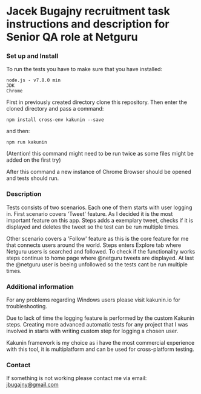 # Jacek Bugajny recruitment task instructions and description for Senior QA role at Netguru


### Set up and Install
To run the tests you have to make sure that you have installed:
```
node.js - v7.8.0 min
JDK
Chrome
```

First in previously created directory clone this repository.
Then enter the cloned directory and pass a command:
```
npm install cross-env kakunin --save
```

and then:

```
npm run kakunin 
```
(Atention! this command might need to be run twice as some files might be added on the first try)

After this command a new instance of Chrome Browser should be opened and tests should run.

### Description

Tests consists of two scenarios. Each one of them starts with user logging in.
First scenario covers 'Tweet' feature. As I decided it is the most important feature on this app. Steps adds a exemplary tweet, checks if it is displayed and deletes the tweet so the test can be run multiple times.

Other scenario covers a 'Follow' feature as this is the core feature for me that connects users around the world.
Steps enters Explore tab where Netguru users is searched and followed. To check if the functionality works steps continue to home page where @netguru tweets are displayed. At last the @netguru user is beeing unfollowed so the tests cant be run multiple times.

### Additional information
For any problems regarding Windows users please visit kakunin.io for troubleshooting.

Due to lack of time the logging feature is performed by the custom Kakunin steps. Creating more advanced automatic tests for any project that I was involved in starts with writing custom step for logging a chosen user.

Kakunin framework is my choice as i have the most commercial experience with this tool, it is multiplatform and can be used for cross-platform testing.

### Contact
If something is not working please contact me via email: jbugajny@gmail.com
